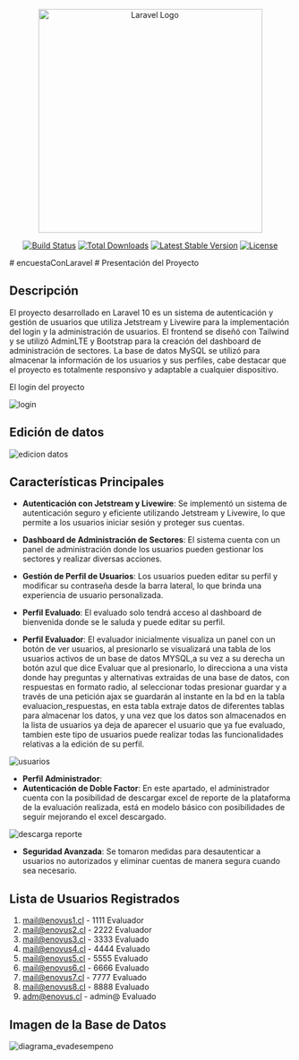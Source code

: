 <p align="center"><a href="https://laravel.com" target="_blank"><img src="https://raw.githubusercontent.com/laravel/art/master/logo-lockup/5%20SVG/2%20CMYK/1%20Full%20Color/laravel-logolockup-cmyk-red.svg" width="400" alt="Laravel Logo"></a></p>

<p align="center">
<a href="https://github.com/laravel/framework/actions"><img src="https://github.com/laravel/framework/workflows/tests/badge.svg" alt="Build Status"></a>
<a href="https://packagist.org/packages/laravel/framework"><img src="https://img.shields.io/packagist/dt/laravel/framework" alt="Total Downloads"></a>
<a href="https://packagist.org/packages/laravel/framework"><img src="https://img.shields.io/packagist/v/laravel/framework" alt="Latest Stable Version"></a>
<a href="https://packagist.org/packages/laravel/framework"><img src="https://img.shields.io/packagist/l/laravel/framework" alt="License"></a>
</p>
# encuestaConLaravel
# Presentación del Proyecto

## Descripción
El proyecto desarrollado en Laravel 10 es un sistema de autenticación y gestión de usuarios que utiliza Jetstream y Livewire para la implementación del login y la administración de usuarios. El frontend se diseñó con Tailwind y se utilizó AdminLTE y Bootstrap para la creación del dashboard de administración de sectores. La base de datos MySQL se utilizó para almacenar la información de los usuarios y sus perfiles, cabe destacar que el proyecto es totalmente responsivo y adaptable a cualquier dispositivo.

El login del proyecto

![login](https://github.com/Jose-Garrido-Dev/encuestaConLaravel/assets/58966474/c0a6971f-cd5c-49e9-8903-fd210059d8b3)


## Edición de datos


![edicion datos](https://github.com/Jose-Garrido-Dev/encuestaConLaravel/assets/58966474/158fd94d-9141-413e-9df8-65f05c64465c)



## Características Principales
- **Autenticación con Jetstream y Livewire**: Se implementó un sistema de autenticación seguro y eficiente utilizando Jetstream y Livewire, lo que permite a los usuarios iniciar sesión y proteger sus cuentas.

- **Dashboard de Administración de Sectores**: El sistema cuenta con un panel de administración donde los usuarios pueden gestionar los sectores y realizar diversas acciones.

- **Gestión de Perfil de Usuarios**: Los usuarios pueden editar su perfil y modificar su contraseña desde la barra lateral, lo que brinda una experiencia de usuario personalizada.

  
- **Perfil Evaluado**: El evaluado solo tendrá acceso al dashboard de bienvenida donde se le saluda y puede editar su perfil.
- **Perfil Evaluador**: El evaluador inicialmente visualiza un panel con un botón de ver usuarios, al presionarlo se visualizará una tabla de los usuarios
activos de un base de datos MYSQL,a su vez a su derecha un botón azul que dice Evaluar que al presionarlo, lo direcciona a una vista donde hay preguntas y
alternativas extraidas de una base de datos, con respuestas en formato radio, al seleccionar todas presionar guardar y  a través de una petición ajax se
guardarán al instante en la bd en la tabla evaluacion_respuestas, en esta tabla extraje datos de diferentes tablas  para almacenar los datos, y una vez que
los datos son almacenados en la lista de usuarios ya deja de aparecer el usuario que ya fue evaluado, tambien este tipo de usuarios puede realizar todas las
funcionalidades relativas a la edición de su perfil.

![usuarios](https://github.com/Jose-Garrido-Dev/encuestaConLaravel/assets/58966474/a02a0031-3432-49fa-a354-0c6b4eb22b89)



- **Perfil Administrador**:
- **Autenticación de Doble Factor**: En este apartado, el administrador cuenta con la posibilidad de descargar excel de reporte de la plataforma de la evaluación realizada, está en modelo básico con posibilidades de seguir mejorando el excel descargado.

![descarga reporte](https://github.com/Jose-Garrido-Dev/encuestaConLaravel/assets/58966474/ccfe1f96-5fd4-4f69-865a-a94d3cefde7b)


- **Seguridad Avanzada**: Se tomaron medidas para desautenticar a usuarios no autorizados y eliminar cuentas de manera segura cuando sea necesario.

## Lista de Usuarios Registrados
1. mail@enovus1.cl - 1111   Evaluador
2. mail@enovus2.cl - 2222   Evaluador
3. mail@enovus3.cl - 3333   Evaluado
4. mail@enovus4.cl - 4444   Evaluado
5. mail@enovus5.cl - 5555   Evaluado
6. mail@enovus6.cl - 6666   Evaluado
7. mail@enovus7.cl - 7777   Evaluado
8. mail@enovus8.cl - 8888   Evaluado
9. adm@enovus.cl - admin@   Evaluado

## Imagen de la Base de Datos

![diagrama_evadesempeno](https://github.com/Jose-Garrido-Dev/encuestaConLaravel/assets/58966474/679503e1-d725-4eb9-89af-d25486c308e0)

